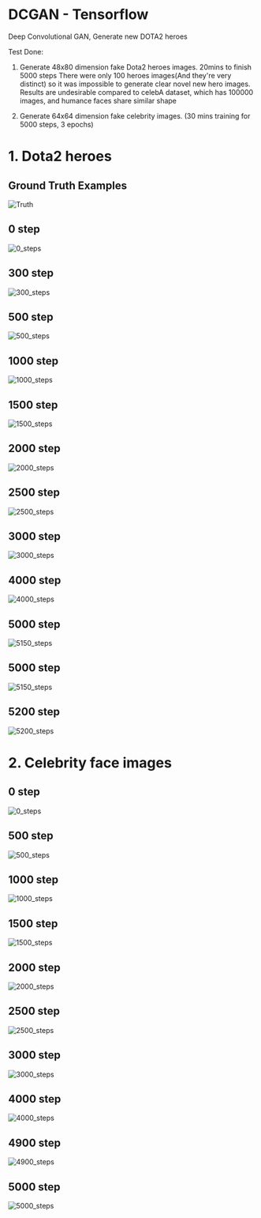 # DCGAN - Tensorflow
Deep Convolutional GAN, Generate new DOTA2 heroes 

Test Done:
1. Generate 48x80 dimension fake Dota2 heroes images.
20mins to finish 5000 steps
There were only 100 heroes images(And they're very distinct) so it was impossible to generate clear novel new hero images.  
Results are undesirable compared to celebA dataset, which has 100000 images, and humance faces share similar shape

2. Generate 64x64 dimension fake celebrity images. (30 mins training for 5000 steps, 3 epochs)

# 1. Dota2 heroes
## Ground Truth Examples
![Truth](checkpoints/20170821-18/input_000.png)
## 0 step
![0_steps](checkpoints/20170821-18/000.png)
## 300 step
![300_steps](checkpoints/20170821-18/300.png)
## 500 step
![500_steps](checkpoints/20170821-18/500.png)
## 1000 step
![1000_steps](checkpoints/20170821-18/1000.png)
## 1500 step
![1500_steps](checkpoints/20170821-18/1500.png)
## 2000 step
![2000_steps](checkpoints/20170821-18/2000.png)
## 2500 step
![2500_steps](checkpoints/20170821-18/2500.png)
## 3000 step
![3000_steps](checkpoints/20170821-18/3000.png)
## 4000 step
![4000_steps](checkpoints/20170821-18/4000.png)
## 5000 step
![5150_steps](checkpoints/20170821-18/5150.png)
## 5000 step
![5150_steps](checkpoints/20170821-18/5150.png)
## 5200 step
![5200_steps](checkpoints/20170821-18/5200.png)

# 2. Celebrity face images
## 0 step
![0_steps](checkpoints/20170821-17/000.png)
## 500 step
![500_steps](checkpoints/20170821-17/500.png)
## 1000 step
![1000_steps](checkpoints/20170821-17/1000.png)
## 1500 step
![1500_steps](checkpoints/20170821-17/1500.png)
## 2000 step
![2000_steps](checkpoints/20170821-17/2000.png)
## 2500 step
![2500_steps](checkpoints/20170821-17/2500.png)
## 3000 step
![3000_steps](checkpoints/20170821-17/3000.png)
## 4000 step
![4000_steps](checkpoints/20170821-17/4000.png)
## 4900 step
![4900_steps](checkpoints/20170821-17/4900.png)
## 5000 step
![5000_steps](checkpoints/20170821-17/5000.png)
